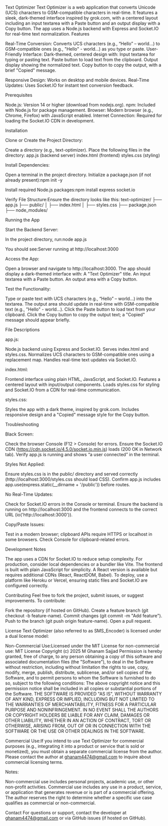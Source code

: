 Text Optimizer
Text Optimizer is a web application that converts Unicode (UCS) characters to GSM-compatible characters in real-time. It features a sleek, dark-themed interface inspired by grok.com, with a centered layout including an input textarea with a Paste button and an output display with a Copy button. The app uses a Node.js backend with Express and Socket.IO for real-time text normalization.
Features

Real-Time Conversion: Converts UCS characters (e.g., “Hello” – world…) to GSM-compatible ones (e.g., "Hello" - world...) as you type or paste.
User-Friendly Interface: Dark-themed, centered design with:
Input textarea for typing or pasting text.
Paste button to load text from the clipboard.
Output display showing the normalized text.
Copy button to copy the output, with a brief "Copied" message.


Responsive Design: Works on desktop and mobile devices.
Real-Time Updates: Uses Socket.IO for instant text conversion feedback.

Prerequisites

Node.js: Version 14 or higher (download from nodejs.org).
npm: Included with Node.js for package management.
Browser: Modern browser (e.g., Chrome, Firefox) with JavaScript enabled.
Internet Connection: Required for loading the Socket.IO CDN in development.

Installation

Clone or Create the Project Directory:

Create a directory (e.g., text-optimizer).
Place the following files in the directory:
app.js (backend server)
index.html (frontend)
styles.css (styling)




Install Dependencies:

Open a terminal in the project directory.
Initialize a package.json (if not already present):npm init -y


Install required Node.js packages:npm install express socket.io




Verify File Structure:Ensure the directory looks like this:
text-optimizer/
├── app.js
├── public/
│   ├── index.html
│   ├── styles.css
├── package.json
├── node_modules/



Running the App

Start the Backend Server:

In the project directory, run:node app.js


You should see:Server running at http://localhost:3000




Access the App:

Open a browser and navigate to http://localhost:3000.
The app should display a dark-themed interface with:
A "Text Optimizer" title.
An input textarea with a Paste button.
An output area with a Copy button.




Test the Functionality:

Type or paste text with UCS characters (e.g., “Hello” – world…) into the textarea.
The output area should update in real-time with GSM-compatible text (e.g., "Hello" - world...).
Click the Paste button to load text from your clipboard.
Click the Copy button to copy the output text; a "Copied" message should appear briefly.



File Descriptions

app.js:

Node.js backend using Express and Socket.IO.
Serves index.html and styles.css.
Normalizes UCS characters to GSM-compatible ones using a replacement map.
Handles real-time text updates via Socket.IO.


index.html:

Frontend interface using plain HTML, JavaScript, and Socket.IO.
Features a centered layout with input/output components.
Loads styles.css for styling and Socket.IO from a CDN for real-time communication.


styles.css:

Styles the app with a dark theme, inspired by grok.com.
Includes responsive design and a "Copied" message style for the Copy button.



Troubleshooting

Black Screen:

Check the browser Console (F12 > Console) for errors.
Ensure the Socket.IO CDN (https://cdn.socket.io/4.5.0/socket.io.min.js) loads (200 OK in Network tab).
Verify app.js is running and shows “a user connected” in the terminal.


Styles Not Applied:

Ensure styles.css is in the public/ directory and served correctly (http://localhost:3000/styles.css should load CSS).
Confirm app.js includes app.use(express.static(__dirname + '/public')) before routes.


No Real-Time Updates:

Check for Socket.IO errors in the Console or terminal.
Ensure the backend is running on http://localhost:3000 and the frontend connects to the correct URL (io('http://localhost:3000')).


Copy/Paste Issues:

Test in a modern browser; clipboard APIs require HTTPS or localhost in some browsers.
Check Console for clipboard-related errors.



Development Notes

The app uses a CDN for Socket.IO to reduce setup complexity. For production, consider local dependencies or a bundler like Vite.
The frontend is built with plain JavaScript for simplicity. A React version is available but requires additional CDNs (React, ReactDOM, Babel).
To deploy, use a platform like Heroku or Vercel, ensuring static files and Socket.IO are configured correctly.

Contributing
Feel free to fork the project, submit issues, or suggest improvements. To contribute:

Fork the repository (if hosted on GitHub).
Create a feature branch (git checkout -b feature-name).
Commit changes (git commit -m "Add feature").
Push to the branch (git push origin feature-name).
Open a pull request.

License
Text Optimizer (also referred to as SMS_Encoder) is licensed under a dual license model:

Non-Commercial Use:Licensed under the MIT License for non-commercial use:
MIT License
Copyright (c) 2025 M Ghanam Sajjad
Permission is hereby granted, free of charge, to any person obtaining a copy of this software and associated documentation files (the "Software"), to deal in the Software without restriction, including without limitation the rights to use, copy, modify, merge, publish, distribute, sublicense, and/or sell copies of the Software, and to permit persons to whom the Software is furnished to do so, subject to the following conditions:
The above copyright notice and this permission notice shall be included in all copies or substantial portions of the Software.
THE SOFTWARE IS PROVIDED "AS IS", WITHOUT WARRANTY OF ANY KIND, EXPRESS OR IMPLIED, INCLUDING BUT NOT LIMITED TO THE WARRANTIES OF MERCHANTABILITY, FITNESS FOR A PARTICULAR PURPOSE AND NONINFRINGEMENT. IN NO EVENT SHALL THE AUTHORS OR COPYRIGHT HOLDERS BE LIABLE FOR ANY CLAIM, DAMAGES OR OTHER LIABILITY, WHETHER IN AN ACTION OF CONTRACT, TORT OR OTHERWISE, ARISING FROM, OUT OF OR IN CONNECTION WITH THE SOFTWARE OR THE USE OR OTHER DEALINGS IN THE SOFTWARE.


Commercial Use:If you intend to use Text Optimizer for commercial purposes (e.g., integrating it into a product or service that is sold or monetized), you must obtain a separate commercial license from the author. Please contact the author at ghanam4474@gmail.com to inquire about commercial licensing terms.

Notes:

Non-commercial use includes personal projects, academic use, or other non-profit activities.
Commercial use includes any use in a product, service, or application that generates revenue or is part of a commercial offering.
The author reserves the right to determine whether a specific use case qualifies as commercial or non-commercial.



Contact
For questions or support, contact the developer at ghanam4474@gmail.com or via GitHub issues (if hosted on GitHub).
